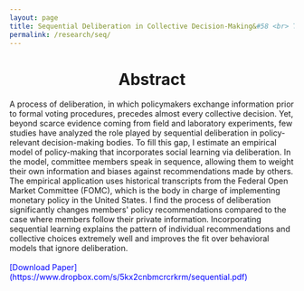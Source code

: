```yaml
---
layout: page
title: Sequential Deliberation in Collective Decision-Making&#58 <br> The Case of the FOMC
permalink: /research/seq/
---
```


<h1 style="text-align: center;" markdown="1"> Abstract</h1>
A process of deliberation, in which policymakers exchange information prior to
formal voting procedures, precedes almost every collective decision. Yet, beyond scarce evidence coming from field and laboratory experiments, few
studies have analyzed the role played by sequential deliberation in
policy-relevant decision-making bodies. To fill this gap, I estimate an empirical model of policy-making that incorporates social learning
via deliberation. In the model, committee members speak in sequence, allowing them to weight their
own information and biases against recommendations made by others. The
empirical application uses historical transcripts from the Federal Open Market Committee
(FOMC), which is the body in charge of implementing monetary policy in
the United States. I
find the process of deliberation significantly changes members' policy
recommendations compared to the case where members follow their
private information. Incorporating
sequential learning explains the pattern of individual
recommendations and collective choices extremely well and improves the fit over behavioral
models that ignore deliberation.
<br>
<br>
<span style="color: blue"> [Download Paper](https://www.dropbox.com/s/5kx2cnbmcrcrkrm/sequential.pdf) </span>





